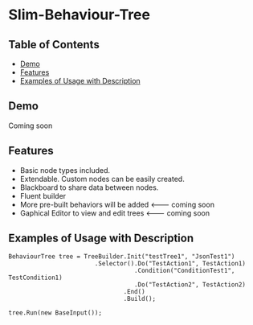 # Slim-Behaviour-Tree
## Table of Contents
  * [Demo](#Demo)
  * [Features](#Features)
  * [Examples of Usage with Description](#Examples-of-Usage-with-Description)
## Demo
Coming soon

## Features
* Basic node types included.
* Extendable. Custom nodes can be easily created.
* Blackboard to share data between nodes.
* Fluent builder
* More pre-built behaviors will be added <--- coming soon
* Gaphical Editor to view and edit trees <--- coming soon

## Examples of Usage with Description
```
BehaviourTree tree = TreeBuilder.Init("testTree1", "JsonTest1")
                        .Selector().Do("TestAction1", TestAction1)
                                   .Condition("ConditionTest1", TestCondition1)
                                   .Do("TestAction2", TestAction2)
                                .End()
                                .Build();

tree.Run(new BaseInput());
```
